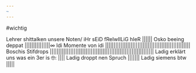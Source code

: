 ```yaml
---
~
---
```

#wichtig

Lehrer shittalken unsere Noten/ iHr sEiD fReIwIlLiG hIeR
|||||| 
Osko beeing deppat
|||||||||||||||∞
Idi Momente von idi
||||||||||||||||||||||||||||||||||||||||||||||||||
Boschis Stifdrops
|||||||||||||||||||||||||||||||||||||||||||||||||||||||||||||
Ladig erklärt uns was ein 3er is 🤓:
||||
Ladig droppt nen Spruch
|||||||
Ladig siemens btw
|||||